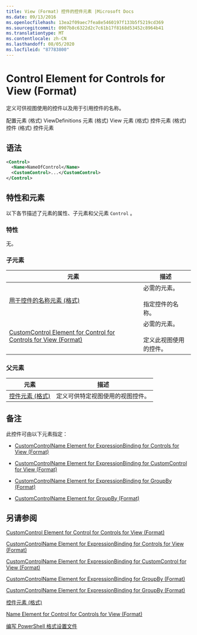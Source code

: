 ```yaml
---
title: View (Format) 控件的控件元素 |Microsoft Docs
ms.date: 09/13/2016
ms.openlocfilehash: 13ea2f09aec7fea8e5460197f133b5f5219cd369
ms.sourcegitcommit: 0907b8c6322d2c7c61b17f8168d53452c8964b41
ms.translationtype: MT
ms.contentlocale: zh-CN
ms.lasthandoff: 08/05/2020
ms.locfileid: "87783800"
---
```

# <a name="control-element-for-controls-for-view--format"></a>Control Element for Controls for View (Format)

定义可供视图使用的控件以及用于引用控件的名称。

配置元素 (格式) ViewDefinitions 元素 (格式) View 元素 (格式) 控件元素 (格式) 控件 (格式) 控件元素

## <a name="syntax"></a>语法

```xml
<Control>
  <Name>NameOfControl</Name>
  <CustomControl>...</CustomControl>
</Control>
```

## <a name="attributes-and-elements"></a>特性和元素

以下各节描述了元素的属性、子元素和父元素 `Control` 。

### <a name="attributes"></a>特性

无。

### <a name="child-elements"></a>子元素

|元素|描述|
|-------------|-----------------|
|[用于控件的名称元素 (格式) ](./name-element-for-control-for-controls-for-view-format.md)|必需的元素。<br /><br /> 指定控件的名称。|
|[CustomControl Element for Control for Controls for View (Format)](./customcontrol-element-for-control-for-controls-for-view-format.md)|必需的元素。<br /><br /> 定义此视图使用的控件。|

### <a name="parent-elements"></a>父元素

|元素|描述|
|-------------|-----------------|
|[控件元素 (格式) ](./controls-element-for-view-format.md)|定义可供特定视图使用的视图控件。|

## <a name="remarks"></a>备注

此控件可由以下元素指定：

- [CustomControlName Element for ExpressionBinding for Controls for View (Format)](./customcontrolname-element-for-expressionbinding-for-controls-for-view-format.md)

- [CustomControlName Element for ExpressionBinding for CustomControl for View (Format)](./customcontrolname-element-for-expressionbinding-for-customcontrol-for-view-format.md)

- [CustomControlName Element for ExpressionBinding for GroupBy (Format)](./customcontrolname-element-for-expressionbinding-for-groupby-format.md)

- [CustomControlName Element for GroupBy (Format)](./customcontrolname-element-for-groupby-format.md)

## <a name="see-also"></a>另请参阅

[CustomControl Element for Control for Controls for View (Format)](./customcontrol-element-for-control-for-controls-for-view-format.md)

[CustomControlName Element for ExpressionBinding for Controls for View (Format)](./customcontrolname-element-for-expressionbinding-for-controls-for-view-format.md)

[CustomControlName Element for ExpressionBinding for CustomControl for View (Format)](./customcontrolname-element-for-expressionbinding-for-customcontrol-for-view-format.md)

[CustomControlName Element for ExpressionBinding for GroupBy (Format)](./customcontrolname-element-for-expressionbinding-for-groupby-format.md)

[CustomControlName Element for ExpressionBinding for GroupBy (Format)](./customcontrolname-element-for-expressionbinding-for-groupby-format.md)

[控件元素 (格式) ](./controls-element-for-view-format.md)

[Name Element for Control for Controls for View (Format)](./name-element-for-control-for-controls-for-view-format.md)

[编写 PowerShell 格式设置文件](./writing-a-powershell-formatting-file.md)
